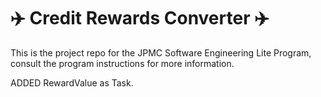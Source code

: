 # :airplane: Credit Rewards Converter :airplane:
This is the project repo for the JPMC Software Engineering Lite Program, consult the program instructions for more information.

ADDED RewardValue as Task.

